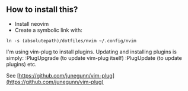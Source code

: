 How to install this?
--------------------

* Install neovim
* Create a symbolic link with:
```
ln -s (absolutepath)/dotfiles/nvim ~/.config/nvim
```

I'm using vim-plug to install plugins. Updating and installing plugins is simply:
:PlugUpgrade (to update vim-plug itself)
:PlugUpdate (to update plugins)
etc.

See [https://github.com/junegunn/vim-plug](https://github.com/junegunn/vim-plug)

